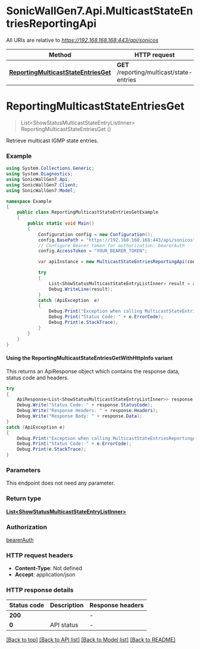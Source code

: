 # SonicWallGen7.Api.MulticastStateEntriesReportingApi

All URIs are relative to *https://192.168.168.168:443/api/sonicos*

| Method | HTTP request | Description |
|--------|--------------|-------------|
| [**ReportingMulticastStateEntriesGet**](MulticastStateEntriesReportingApi.md#reportingmulticaststateentriesget) | **GET** /reporting/multicast/state-entries |  |

<a id="reportingmulticaststateentriesget"></a>
# **ReportingMulticastStateEntriesGet**
> List&lt;ShowStatusMulticastStateEntryListInner&gt; ReportingMulticastStateEntriesGet ()



Retrieve multicast IGMP state entries.

### Example
```csharp
using System.Collections.Generic;
using System.Diagnostics;
using SonicWallGen7.Api;
using SonicWallGen7.Client;
using SonicWallGen7.Model;

namespace Example
{
    public class ReportingMulticastStateEntriesGetExample
    {
        public static void Main()
        {
            Configuration config = new Configuration();
            config.BasePath = "https://192.168.168.168:443/api/sonicos";
            // Configure Bearer token for authorization: bearerAuth
            config.AccessToken = "YOUR_BEARER_TOKEN";

            var apiInstance = new MulticastStateEntriesReportingApi(config);

            try
            {
                List<ShowStatusMulticastStateEntryListInner> result = apiInstance.ReportingMulticastStateEntriesGet();
                Debug.WriteLine(result);
            }
            catch (ApiException  e)
            {
                Debug.Print("Exception when calling MulticastStateEntriesReportingApi.ReportingMulticastStateEntriesGet: " + e.Message);
                Debug.Print("Status Code: " + e.ErrorCode);
                Debug.Print(e.StackTrace);
            }
        }
    }
}
```

#### Using the ReportingMulticastStateEntriesGetWithHttpInfo variant
This returns an ApiResponse object which contains the response data, status code and headers.

```csharp
try
{
    ApiResponse<List<ShowStatusMulticastStateEntryListInner>> response = apiInstance.ReportingMulticastStateEntriesGetWithHttpInfo();
    Debug.Write("Status Code: " + response.StatusCode);
    Debug.Write("Response Headers: " + response.Headers);
    Debug.Write("Response Body: " + response.Data);
}
catch (ApiException e)
{
    Debug.Print("Exception when calling MulticastStateEntriesReportingApi.ReportingMulticastStateEntriesGetWithHttpInfo: " + e.Message);
    Debug.Print("Status Code: " + e.ErrorCode);
    Debug.Print(e.StackTrace);
}
```

### Parameters
This endpoint does not need any parameter.
### Return type

[**List&lt;ShowStatusMulticastStateEntryListInner&gt;**](ShowStatusMulticastStateEntryListInner.md)

### Authorization

[bearerAuth](../README.md#bearerAuth)

### HTTP request headers

 - **Content-Type**: Not defined
 - **Accept**: application/json


### HTTP response details
| Status code | Description | Response headers |
|-------------|-------------|------------------|
| **200** |  |  -  |
| **0** | API status |  -  |

[[Back to top]](#) [[Back to API list]](../README.md#documentation-for-api-endpoints) [[Back to Model list]](../README.md#documentation-for-models) [[Back to README]](../README.md)

